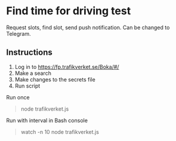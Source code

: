 # Find time for driving test

Request slots, find slot, send push notification. Can be changed to Telegram.

## Instructions
1. Log in to https://fp.trafikverket.se/Boka/#/
2. Make a search
2. Make changes to the secrets file
3. Run script

Run once
> node trafikverket.js

Run with interval in Bash console
> watch -n 10 node trafikverket.js

